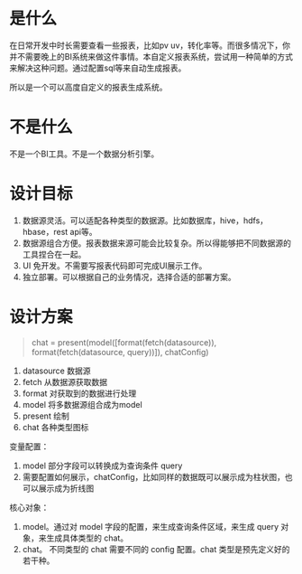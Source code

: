 # 是什么

在日常开发中时长需要查看一些报表，比如pv uv，转化率等。而很多情况下，你并不需要晚上的BI系统来做这件事情。本自定义报表系统，尝试用一种简单的方式来解决这种问题。通过配置sql等来自动生成报表。

所以是一个可以高度自定义的报表生成系统。

# 不是什么

不是一个BI工具。不是一个数据分析引擎。

# 设计目标

1. 数据源灵活。可以适配各种类型的数据源。比如数据库，hive，hdfs，hbase，rest api等。
2. 数据源组合方便。报表数据来源可能会比较复杂。所以得能够把不同数据源的工具捏合在一起。
3. UI 免开发。不需要写报表代码即可完成UI展示工作。
4. 独立部署。可以根据自己的业务情况，选择合适的部署方案。

# 设计方案

> chat = present(model([format(fetch(datasource)), format(fetch(datasource, query))]), chatConfig)

1. datasource 数据源
2. fetch 从数据源获取数据
3. format 对获取到的数据进行处理
4. model 将多数据源组合成为model
5. present 绘制
6. chat 各种类型图标

变量配置： 

1. model 部分字段可以转换成为查询条件 query
2. 需要配置如何展示，chatConfig，比如同样的数据既可以展示成为柱状图，也可以展示成为折线图

核心对象：
1. model。通过对 model 字段的配置，来生成查询条件区域，来生成 query 对象，来生成具体类型的 chat。
2. chat。 不同类型的 chat 需要不同的 config 配置。chat 类型是预先定义好的若干种。

